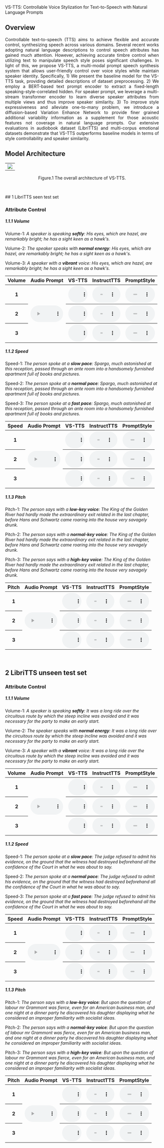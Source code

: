 


<p>VS-TTS: Controllable Voice Stylization for Text-to-Speech with Natural Language Prompts</p>

## Overview
<p align="justify">
Controllable text-to-speech (TTS) aims to achieve flexible and accurate control, 
synthesizing speech across various domains. 
Several recent works adopting natural language descriptions to control speech attributes has gained 
much attention. However, achieving accurate timbre control when utilizing text to manipulate speech 
style poses significant challenges. In light of this, 
we propose VS-TTS, a multi-modal prompt speech synthesis system that allows user-friendly control 
over voice styles while maintain speaker identity. 
Specifically, 1) We present the baseline model for the VS-TTS task, providing detailed descriptions of dataset preprocessing. 
2) We employ a BERT-based text prompt encoder to extract a fixed-length speaking-style-correlated hidden. For speaker prompt, we leverage a multi-stream transformer encoder to learn diverse speaker attributes from multiple views and thus improve speaker similarity. 3) To improve style expressiveness and alleviate one-to-many problem, we introduce a diffusion-based Variation Enhance Network to provide finer grained additional variability information as a supplement for those acoustic features not coverage in natural language prompts. Our extensive evaluations in audiobook dataset (LibriTTS) and multi-corpus emotional datasets demonstrate that VS-TTS outperforms baseline models in terms of style controllability and speaker similarity.
</p>

## Model Architecture
<table>
    <tr>
        <td ><center><img src="assets/image/figure1.png"/> </center></td>
    </tr>
</table>

<p align="center">Figure.1 The overall architecture of VS-TTS.</p>



<script>
function pauseOthers(ele) {
    $("audio").not(ele).each(function (index, audio) {audio.pause();});
}
</script>

<style>
.main-content table {
    display: inline-table;
}
table {
    table-layout:fixed;
    width: 100%;
    overflow: hidden;
}
#player{
    width: 100%;
}
</style>
<p>&nbsp;</p> 
## 1 LibriTTS seen test set

###  Attribute Control

##### 1.1.1 Volume

Volume-1: *A speaker is speaking **softly**: His eyes, which are hazel, are remarkably bright; he has a sight keen as a hawk's.*

Volume-2: *The speaker speaks  with **normal energy**: His eyes, which are hazel, are remarkably bright; he has a sight keen as a hawk's.*

Volume-3: *A speaker with a **vibrant** voice: His eyes, which are hazel, are remarkably bright; he has a sight keen as a hawk's.*

<table>
    <tr>
        <th> Volume</th>
        <th>Audio Prompt</th>
        <th> VS-TTS</th>
        <th> InstructTTS</th>
        <th> PromptStyle</th>
    </tr>
    <tr>
        <th> 1</th>
        <th rowspan='3'> <audio controls id="player" onplay="pauseOthers(this);"><source src="assets/audios/libritts(seen)/volume/audio_prompt.wav" type="audio/mpeg"></audio> </th>
        <th> <audio controls id="player" onplay="pauseOthers(this);"><source src="assets/audios/libritts(seen)/volume/vstts-energy-low.wav" type="audio/mpeg"></audio> </th>
        <th> <audio controls id="player" onplay="pauseOthers(this);"><source src="assets/audios/libritts(seen)/volume/instruct-energy-low.wav" type="audio/mpeg"></audio> </th>
        <th> <audio controls id="player" onplay="pauseOthers(this);"><source src="assets/audios/libritts(seen)/volume/style-energy-low.wav" type="audio/mpeg"></audio> </th>
    </tr>
    <tr>
        <th> 2</th>
        <th> <audio controls id="player" onplay="pauseOthers(this);"><source src="assets/audios/libritts(seen)/volume/vstts-energy-normal.wav" type="audio/mpeg"></audio> </th>
        <th> <audio controls id="player" onplay="pauseOthers(this);"><source src="assets/audios/libritts(seen)/volume/instruct-energy-normal.wav" type="audio/mpeg"></audio> </th>
        <th> <audio controls id="player" onplay="pauseOthers(this);"><source src="assets/audios/libritts(seen)/volume/style-energy-normal.wav" type="audio/mpeg"></audio> </th>
    </tr>	
    <tr>
        <th> 3</th>
        <th> <audio controls id="player" onplay="pauseOthers(this);"><source src="assets/audios/libritts(seen)/volume/vstts-energy-high.wav" type="audio/mpeg"></audio> </th>
        <th> <audio controls id="player" onplay="pauseOthers(this);"><source src="assets/audios/libritts(seen)/volume/instruct-energy-high.wav" type="audio/mpeg"></audio> </th>
        <th> <audio controls id="player" onplay="pauseOthers(this);"><source src="assets/audios/libritts(seen)/volume/style-energy-high.wav" type="audio/mpeg"></audio> </th>
    </tr>	
</table>



##### 1.1.2 Speed

Speed-1: *The person spoke at a **slow pace**: Spargo, much astonished at this reception, passed through an ante room into a handsomely furnished apartment full of books and pictures.*

Speed-2: *The person spoke at a **normal pace**: Spargo, much astonished at this reception, passed through an ante room into a handsomely furnished apartment full of books and pictures.*

Speed-3: *The person spoke at a **fast pace**: Spargo, much astonished at this reception, passed through an ante room into a handsomely furnished apartment full of books and pictures.*

<table>
    <tr>
        <th> Speed</th>
         <th>Audio Prompt</th>
        <th> VS-TTS</th>
        <th> InstructTTS</th>
        <th> PromptStyle</th>
    </tr>
    <tr>
        <th> 1</th>
        <th rowspan='3'> <audio controls id="player" onplay="pauseOthers(this);"><source src="assets/audios/libritts(seen)/speed/audio_prompt.wav" type="audio/mpeg"></audio> </th>
        <th> <audio controls id="player" onplay="pauseOthers(this);"><source src="assets/audios/libritts(seen)/speed/vstts-dur-low.wav" type="audio/mpeg"></audio> </th>
        <th> <audio controls id="player" onplay="pauseOthers(this);"><source src="assets/audios/libritts(seen)/speed/instruct-dur-low.wav" type="audio/mpeg"></audio> </th>
        <th> <audio controls id="player" onplay="pauseOthers(this);"><source src="assets/audios/libritts(seen)/speed/style-dur-low.wav" type="audio/mpeg"></audio> </th>
    </tr>	
    <tr>
        <th> 2</th>
        <th> <audio controls id="player" onplay="pauseOthers(this);"><source src="assets/audios/libritts(seen)/speed/vstts-dur-normal.wav" type="audio/mpeg"></audio> </th>
        <th> <audio controls id="player" onplay="pauseOthers(this);"><source src="assets/audios/libritts(seen)/speed/instruct-dur-normal.wav" type="audio/mpeg"></audio> </th>
        <th> <audio controls id="player" onplay="pauseOthers(this);"><source src="assets/audios/libritts(seen)/speed/style-dur-normal.wav" type="audio/mpeg"></audio> </th>
    </tr>	
    <tr>
        <th> 3</th>
        <th> <audio controls id="player" onplay="pauseOthers(this);"><source src="assets/audios/libritts(seen)/speed/vstts-dur-high.wav" type="audio/mpeg"></audio> </th>
        <th> <audio controls id="player" onplay="pauseOthers(this);"><source src="assets/audios/libritts(seen)/speed/instruct-dur-high.wav" type="audio/mpeg"></audio> </th>
        <th> <audio controls id="player" onplay="pauseOthers(this);"><source 
src="assets/audios/libritts(seen)/speed/style-dur-high.wav" type="audio/mpeg"></audio> </th>
    </tr>	
</table>



##### 1.1.3 Pitch

Pitch-1: *The person says with a **low-key voice**: The King of the Golden River had hardly made the extraordinary exit related in the last chapter, before Hans and Schwartz came roaring into the house very savagely drunk.*

Pitch-2: *The person says with a **normal-key voice**: The King of the Golden River had hardly made the extraordinary exit related in the last chapter, before Hans and Schwartz came roaring into the house very savagely drunk.*

Pitch-3: *The person says with a **high-key voice**: The King of the Golden River had hardly made the extraordinary exit related in the last chapter, before Hans and Schwartz came roaring into the house very savagely drunk.*

<table>
    <tr>
        <th> Pitch</th>
         <th>Audio Prompt</th>
        <th> VS-TTS</th>
        <th> InstructTTS</th>
        <th> PromptStyle</th>
    </tr>
    <tr>
        <th> 1</th>
        <th rowspan='3'> <audio controls id="player" onplay="pauseOthers(this);"><source src="assets/audios/libritts(seen)/pitch/audio_prompt.wav" type="audio/mpeg"></audio> </th>
        <th> <audio controls id="player" onplay="pauseOthers(this);"><source src="assets/audios/libritts(seen)/pitch/vstts-pitch-low.wav" type="audio/mpeg"></audio> </th>
        <th> <audio controls id="player" onplay="pauseOthers(this);"><source src="assets/audios/libritts(seen)/pitch/instruct-pitch-low.wav" type="audio/mpeg"></audio> </th>
        <th> <audio controls id="player" onplay="pauseOthers(this);"><source src="assets/audios/libritts(seen)/pitch/style-pitch-low.wav" type="audio/mpeg"></audio> </th>
    </tr>	
    <tr>
        <th> 2</th>
        <th> <audio controls id="player" onplay="pauseOthers(this);"><source src="assets/audios/libritts(seen)/pitch/vstts-pitch-normal.wav" type="audio/mpeg"></audio> </th>
        <th> <audio controls id="player" onplay="pauseOthers(this);"><source src="assets/audios/libritts(seen)/pitch/instruct-pitch-normal.wav" type="audio/mpeg"></audio> </th>
        <th> <audio controls id="player" onplay="pauseOthers(this);"><source src="assets/audios/libritts(seen)/pitch/style-pitch-normal.wav" type="audio/mpeg"></audio> </th>
    </tr>	
    <tr>
        <th> 3</th>
        <th> <audio controls id="player" onplay="pauseOthers(this);"><source src="assets/audios/libritts(seen)/pitch/vstts-pitch-high.wav" type="audio/mpeg"></audio> </th>
        <th> <audio controls id="player" onplay="pauseOthers(this);"><source src="assets/audios/libritts(seen)/pitch/instruct-pitch-high.wav" type="audio/mpeg"></audio> </th>
        <th> <audio controls id="player" onplay="pauseOthers(this);"><source 
src="assets/audios/libritts(seen)/pitch/style-pitch-high.wav" type="audio/mpeg"></audio> </th>
    </tr>	
</table>


<p>&nbsp;</p> 

## 2 LibriTTS unseen test set

###  Attribute Control

##### 1.1.1 Volume

Volume-1: *A speaker is speaking **softly**: It was a long ride over the circuitous route by which the steep incline was avoided and it was necessary for the party to make an early start.*

Volume-2: *The speaker speaks  with **normal energy**: It was a long ride over the circuitous route by which the steep incline was avoided and it was necessary for the party to make an early start.*

Volume-3: *A speaker with a **vibrant** voice: It was a long ride over the circuitous route by which the steep incline was avoided and it was necessary for the party to make an early start.*

<table>
    <tr>
        <th> Volume</th>
        <th>Audio Prompt</th>
        <th> VS-TTS</th>
        <th> InstructTTS</th>
        <th> PromptStyle</th>
    </tr>
    <tr>
        <th> 1</th>
        <th rowspan='3'> <audio controls id="player" onplay="pauseOthers(this);"><source src="assets/audios/libritts(unseen)/volume/audio_prompt.wav" type="audio/mpeg"></audio> </th>
        <th> <audio controls id="player" onplay="pauseOthers(this);"><source src="assets/audios/libritts(unseen)/volume/vstts-energy-low.wav" type="audio/mpeg"></audio> </th>
        <th> <audio controls id="player" onplay="pauseOthers(this);"><source src="assets/audios/libritts(unseen)/volume/instruct-energy-low.wav" type="audio/mpeg"></audio> </th>
        <th> <audio controls id="player" onplay="pauseOthers(this);"><source src="assets/audios/libritts(unseen)/volume/style-energy-low.wav" type="audio/mpeg"></audio> </th>
    </tr>
    <tr>
        <th> 2</th>
        <th> <audio controls id="player" onplay="pauseOthers(this);"><source src="assets/audios/libritts(unseen)/volume/vstts-energy-normal.wav" type="audio/mpeg"></audio> </th>
        <th> <audio controls id="player" onplay="pauseOthers(this);"><source src="assets/audios/libritts(unseen)/volume/instruct-energy-normal.wav" type="audio/mpeg"></audio> </th>
        <th> <audio controls id="player" onplay="pauseOthers(this);"><source src="assets/audios/libritts(unseen)/volume/style-energy-normal.wav" type="audio/mpeg"></audio> </th>
    </tr>	
    <tr>
        <th> 3</th>
        <th> <audio controls id="player" onplay="pauseOthers(this);"><source src="assets/audios/libritts(unseen)/volume/vstts-energy-high.wav" type="audio/mpeg"></audio> </th>
        <th> <audio controls id="player" onplay="pauseOthers(this);"><source src="assets/audios/libritts(unseen)/volume/instruct-energy-high.wav" type="audio/mpeg"></audio> </th>
        <th> <audio controls id="player" onplay="pauseOthers(this);"><source src="assets/audios/libritts(unseen)/volume/style-energy-high.wav" type="audio/mpeg"></audio> </th>
    </tr>	
</table>



##### 1.1.2 Speed

Speed-1: *The person spoke at a **slow pace**: The judge refused to admit his evidence, on the ground that the witness had destroyed beforehand all the confidence of the Court in what he was about to say.*

Speed-2: *The person spoke at a **normal pace**: The judge refused to admit his evidence, on the ground that the witness had destroyed beforehand all the confidence of the Court in what he was about to say.*

Speed-3: *The person spoke at a **fast pace**: The judge refused to admit his evidence, on the ground that the witness had destroyed beforehand all the confidence of the Court in what he was about to say.*

<table>
    <tr>
        <th> Speed</th>
         <th>Audio Prompt</th>
        <th> VS-TTS</th>
        <th> InstructTTS</th>
        <th> PromptStyle</th>
    </tr>
    <tr>
        <th> 1</th>
        <th rowspan='3'> <audio controls id="player" onplay="pauseOthers(this);"><source src="assets/audios/libritts(unseen)/speed/audio_prompt.wav" type="audio/mpeg"></audio> </th>
        <th> <audio controls id="player" onplay="pauseOthers(this);"><source src="assets/audios/libritts(unseen)/speed/vstts-dur-low.wav" type="audio/mpeg"></audio> </th>
        <th> <audio controls id="player" onplay="pauseOthers(this);"><source src="assets/audios/libritts(unseen)/speed/instruct-dur-low.wav" type="audio/mpeg"></audio> </th>
        <th> <audio controls id="player" onplay="pauseOthers(this);"><source src="assets/audios/libritts(unseen)/speed/style-dur-low.wav" type="audio/mpeg"></audio> </th>
    </tr>	
    <tr>
        <th> 2</th>
        <th> <audio controls id="player" onplay="pauseOthers(this);"><source src="assets/audios/libritts(unseen)/speed/vstts-dur-normal.wav" type="audio/mpeg"></audio> </th>
        <th> <audio controls id="player" onplay="pauseOthers(this);"><source src="assets/audios/libritts(unseen)/speed/instruct-dur-normal.wav" type="audio/mpeg"></audio> </th>
        <th> <audio controls id="player" onplay="pauseOthers(this);"><source src="assets/audios/libritts(unseen)/speed/style-dur-normal.wav" type="audio/mpeg"></audio> </th>
    </tr>	
    <tr>
        <th> 3</th>
        <th> <audio controls id="player" onplay="pauseOthers(this);"><source src="assets/audios/libritts(unseen)/speed/vstts-dur-high.wav" type="audio/mpeg"></audio> </th>
        <th> <audio controls id="player" onplay="pauseOthers(this);"><source src="assets/audios/libritts(unseen)/speed/instruct-dur-high.wav" type="audio/mpeg"></audio> </th>
        <th> <audio controls id="player" onplay="pauseOthers(this);"><source 
src="assets/audios/libritts(unseen)/speed/style-dur-high.wav" type="audio/mpeg"></audio> </th>
    </tr>	
</table>



##### 1.1.3 Pitch

Pitch-1: *The person says with a **low-key voice**: But upon the question of labour mr Grammont was fierce, even for an American business man, and one night at a dinner party he discovered his daughter displaying what he considered an improper familiarity with socialist ideas.*

Pitch-2: *The person says with a **normal-key voice**: But upon the question of labour mr Grammont was fierce, even for an American business man, and one night at a dinner party he discovered his daughter displaying what he considered an improper familiarity with socialist ideas.*

Pitch-3: *The person says with a **high-key voice**: But upon the question of labour mr Grammont was fierce, even for an American business man, and one night at a dinner party he discovered his daughter displaying what he considered an improper familiarity with socialist ideas.*

<table>
    <tr>
        <th> Pitch</th>
         <th>Audio Prompt</th>
        <th> VS-TTS</th>
        <th> InstructTTS</th>
        <th> PromptStyle</th>
    </tr>
    <tr>
        <th> 1</th>
        <th rowspan='3'> <audio controls id="player" onplay="pauseOthers(this);"><source src="assets/audios/libritts(unseen)/pitch/audio_prompt.wav" type="audio/mpeg"></audio> </th>
        <th> <audio controls id="player" onplay="pauseOthers(this);"><source src="assets/audios/libritts(unseen)/pitch/vstts-pitch-low.wav" type="audio/mpeg"></audio> </th>
        <th> <audio controls id="player" onplay="pauseOthers(this);"><source src="assets/audios/libritts(unseen)/pitch/instruct-pitch-low.wav" type="audio/mpeg"></audio> </th>
        <th> <audio controls id="player" onplay="pauseOthers(this);"><source src="assets/audios/libritts(unseen)/pitch/style-pitch-low.wav" type="audio/mpeg"></audio> </th>
    </tr>	
    <tr>
        <th> 2</th>
        <th> <audio controls id="player" onplay="pauseOthers(this);"><source src="assets/audios/libritts(unseen)/pitch/vstts-pitch-normal.wav" type="audio/mpeg"></audio> </th>
        <th> <audio controls id="player" onplay="pauseOthers(this);"><source src="assets/audios/libritts(unseen)/pitch/instruct-pitch-normal.wav" type="audio/mpeg"></audio> </th>
        <th> <audio controls id="player" onplay="pauseOthers(this);"><source src="assets/audios/libritts(unseen)/pitch/style-pitch-normal.wav" type="audio/mpeg"></audio> </th>
    </tr>	
    <tr>
        <th> 3</th>
        <th> <audio controls id="player" onplay="pauseOthers(this);"><source src="assets/audios/libritts(unseen)/pitch/vstts-pitch-high.wav" type="audio/mpeg"></audio> </th>
        <th> <audio controls id="player" onplay="pauseOthers(this);"><source src="assets/audios/libritts(unseen)/pitch/instruct-pitch-high.wav" type="audio/mpeg"></audio> </th>
        <th> <audio controls id="player" onplay="pauseOthers(this);"><source 
src="assets/audios/libritts(unseen)/pitch/style-pitch-high.wav" type="audio/mpeg"></audio> </th>
    </tr>	
</table>


<p>&nbsp;</p> 
